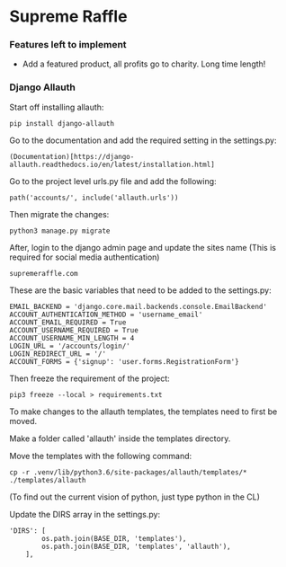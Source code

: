 # Supreme Raffle

### Features left to implement

- Add a featured product, all profits go to charity. Long time length! 

### Django Allauth

Start off installing allauth:

    pip install django-allauth

Go to the documentation and add the required setting in the settings.py:

    (Documentation)[https://django-allauth.readthedocs.io/en/latest/installation.html]

Go to the project level urls.py file and add the following:

    path('accounts/', include('allauth.urls'))

Then migrate the changes:

    python3 manage.py migrate

After, login to the django admin page and update the sites name (This is required for social media authentication)

    supremeraffle.com

These are the basic variables that need to be added to the settings.py:

    EMAIL_BACKEND = 'django.core.mail.backends.console.EmailBackend'
    ACCOUNT_AUTHENTICATION_METHOD = 'username_email'
    ACCOUNT_EMAIL_REQUIRED = True
    ACCOUNT_USERNAME_REQUIRED = True
    ACCOUNT_USERNAME_MIN_LENGTH = 4
    LOGIN_URL = '/accounts/login/'
    LOGIN_REDIRECT_URL = '/'
    ACCOUNT_FORMS = {'signup': 'user.forms.RegistrationForm'}

Then freeze the requirement of the project:

    pip3 freeze --local > requirements.txt

To make changes to the allauth templates, the templates need to first be moved.

Make a folder called 'allauth' inside the templates directory.

Move the templates with the following command:

    cp -r .venv/lib/python3.6/site-packages/allauth/templates/* ./templates/allauth

(To find out the current vision of python, just type python in the CL)

Update the DIRS array in the settings.py:

    'DIRS': [
            os.path.join(BASE_DIR, 'templates'),
            os.path.join(BASE_DIR, 'templates', 'allauth'),
        ],